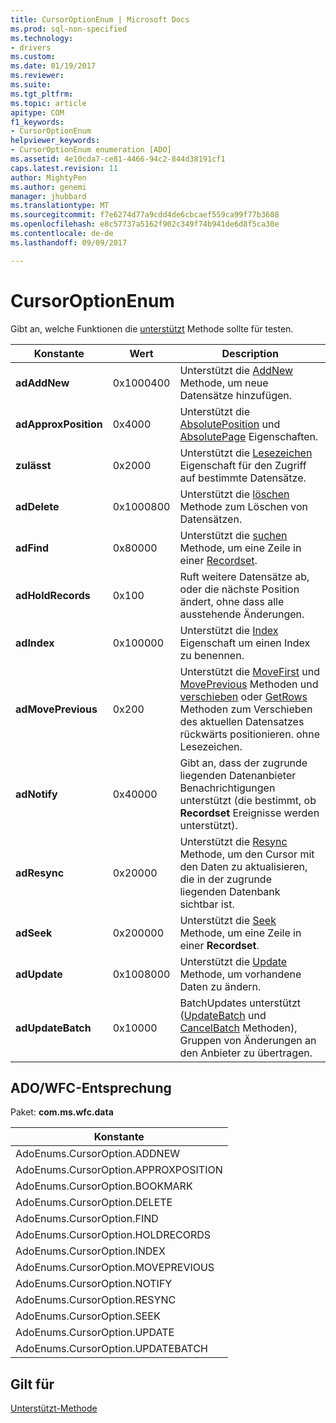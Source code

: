 ```yaml
---
title: CursorOptionEnum | Microsoft Docs
ms.prod: sql-non-specified
ms.technology:
- drivers
ms.custom: 
ms.date: 01/19/2017
ms.reviewer: 
ms.suite: 
ms.tgt_pltfrm: 
ms.topic: article
apitype: COM
f1_keywords:
- CursorOptionEnum
helpviewer_keywords:
- CursorOptionEnum enumeration [ADO]
ms.assetid: 4e10cda7-ce81-4466-94c2-844d38191cf1
caps.latest.revision: 11
author: MightyPen
ms.author: genemi
manager: jhubbard
ms.translationtype: MT
ms.sourcegitcommit: f7e6274d77a9cdd4de6cbcaef559ca99f77b3608
ms.openlocfilehash: e8c57737a5162f902c349f74b941de6d8f5ca30e
ms.contentlocale: de-de
ms.lasthandoff: 09/09/2017

---
```

# <a name="cursoroptionenum"></a>CursorOptionEnum
Gibt an, welche Funktionen die [unterstützt](../../../ado/reference/ado-api/supports-method.md) Methode sollte für testen.  
  
|Konstante|Wert|Description|  
|--------------|-----------|-----------------|  
|**adAddNew**|0x1000400|Unterstützt die [AddNew](../../../ado/reference/ado-api/addnew-method-ado.md) Methode, um neue Datensätze hinzufügen.|  
|**adApproxPosition**|0x4000|Unterstützt die [AbsolutePosition](../../../ado/reference/ado-api/absoluteposition-property-ado.md) und [AbsolutePage](../../../ado/reference/ado-api/absolutepage-property-ado.md) Eigenschaften.|  
|**zulässt**|0x2000|Unterstützt die [Lesezeichen](../../../ado/reference/ado-api/bookmark-property-ado.md) Eigenschaft für den Zugriff auf bestimmte Datensätze.|  
|**adDelete**|0x1000800|Unterstützt die [löschen](../../../ado/reference/ado-api/delete-method-ado-recordset.md) Methode zum Löschen von Datensätzen.|  
|**adFind**|0x80000|Unterstützt die [suchen](../../../ado/reference/ado-api/find-method-ado.md) Methode, um eine Zeile in einer [Recordset](../../../ado/reference/ado-api/recordset-object-ado.md).|  
|**adHoldRecords**|0x100|Ruft weitere Datensätze ab, oder die nächste Position ändert, ohne dass alle ausstehende Änderungen.|  
|**adIndex**|0x100000|Unterstützt die [Index](../../../ado/reference/ado-api/index-property.md) Eigenschaft um einen Index zu benennen.|  
|**adMovePrevious**|0x200|Unterstützt die [MoveFirst](../../../ado/reference/ado-api/movefirst-movelast-movenext-and-moveprevious-methods-ado.md) und [MovePrevious](../../../ado/reference/ado-api/movefirst-movelast-movenext-and-moveprevious-methods-ado.md) Methoden und [verschieben](../../../ado/reference/ado-api/move-method-ado.md) oder [GetRows](../../../ado/reference/ado-api/getrows-method-ado.md) Methoden zum Verschieben des aktuellen Datensatzes rückwärts positionieren. ohne Lesezeichen.|  
|**adNotify**|0x40000|Gibt an, dass der zugrunde liegenden Datenanbieter Benachrichtigungen unterstützt (die bestimmt, ob **Recordset** Ereignisse werden unterstützt).|  
|**adResync**|0x20000|Unterstützt die [Resync](../../../ado/reference/ado-api/resync-method.md) Methode, um den Cursor mit den Daten zu aktualisieren, die in der zugrunde liegenden Datenbank sichtbar ist.|  
|**adSeek**|0x200000|Unterstützt die [Seek](../../../ado/reference/ado-api/seek-method.md) Methode, um eine Zeile in einer **Recordset**.|  
|**adUpdate**|0x1008000|Unterstützt die [Update](../../../ado/reference/ado-api/update-method.md) Methode, um vorhandene Daten zu ändern.|  
|**adUpdateBatch**|0x10000|BatchUpdates unterstützt ([UpdateBatch](../../../ado/reference/ado-api/updatebatch-method.md) und [CancelBatch](../../../ado/reference/ado-api/cancelbatch-method-ado.md) Methoden), Gruppen von Änderungen an den Anbieter zu übertragen.|  
  
## <a name="adowfc-equivalent"></a>ADO/WFC-Entsprechung  
 Paket: **com.ms.wfc.data**  
  
|Konstante|  
|--------------|  
|AdoEnums.CursorOption.ADDNEW|  
|AdoEnums.CursorOption.APPROXPOSITION|  
|AdoEnums.CursorOption.BOOKMARK|  
|AdoEnums.CursorOption.DELETE|  
|AdoEnums.CursorOption.FIND|  
|AdoEnums.CursorOption.HOLDRECORDS|  
|AdoEnums.CursorOption.INDEX|  
|AdoEnums.CursorOption.MOVEPREVIOUS|  
|AdoEnums.CursorOption.NOTIFY|  
|AdoEnums.CursorOption.RESYNC|  
|AdoEnums.CursorOption.SEEK|  
|AdoEnums.CursorOption.UPDATE|  
|AdoEnums.CursorOption.UPDATEBATCH|  
  
## <a name="applies-to"></a>Gilt für  
 [Unterstützt-Methode](../../../ado/reference/ado-api/supports-method.md)
